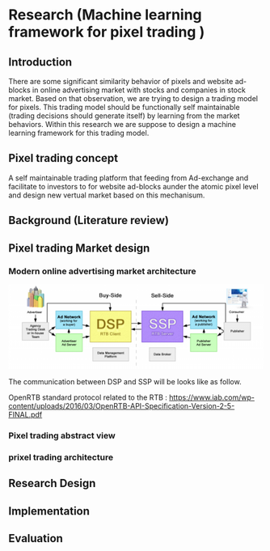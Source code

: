 # Research (Machine learning framework for pixel trading )

## Introduction

  There are some significant similarity behavior of pixels and website ad-blocks in online advertising market with stocks and companies in stock market. Based on that observation, we are trying to design a trading model for pixels. This trading model should be functionally self maintainable (trading decisions should generate itself) by learning from the market behaviors. Within this research we are suppose to design a machine learning framework for this trading model.

## Pixel trading concept 

  A self maintainable trading platform that feeding from Ad-exchange and facilitate to investors to for website ad-blocks aunder the atomic pixel level and design new vertual market based on this mechanisum. 
  
## Background (Literature review)
  
## Pixel trading Market design 

### Modern online advertising market architecture 

![alt text](https://github.com/Pixel-trading/Research/blob/master/images/Ad-exchange.png)

The communication between DSP and SSP will be looks like as follow. 

OpenRTB standard protocol related to the RTB : https://www.iab.com/wp-content/uploads/2016/03/OpenRTB-API-Specification-Version-2-5-FINAL.pdf

### Pixel trading abstract view 

### prixel trading architecture 


## Research Design 

## Implementation

## Evaluation 



